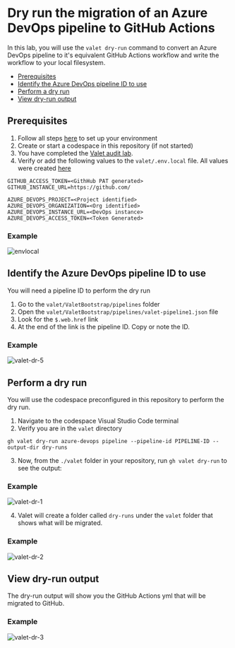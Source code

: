 # Dry run the migration of an Azure DevOps pipeline to GitHub Actions
In this lab, you will use the `valet dry-run` command to convert an Azure DevOps pipeline to it's equivalent GitHub Actions workflow and write the workflow to your local filesystem.

- [Prerequisites](#prerequisites)
- [Identify the Azure DevOps pipeline ID to use](#identify-the-azure-devops-pipeline-id-to-use)
- [Perform a dry run](#perform-a-dry-run)
- [View dry-run output](#view-dry-run-output)

## Prerequisites

1. Follow all steps [here](/labs/azure_devops#readme) to set up your environment
2. Create or start a codespace in this repository (if not started)
3. You have completed the [Valet audit lab](valet-audit-lab.md).
4. Verify or add the following values to the `valet/.env.local` file. All values were created [here](/labs/azure_devops#readme)
```
GITHUB_ACCESS_TOKEN=<GithHub PAT generated>
GITHUB_INSTANCE_URL=https://github.com/

AZURE_DEVOPS_PROJECT=<Project identified>
AZURE_DEVOPS_ORGANIZATION=<Org identified>
AZURE_DEVOPS_INSTANCE_URL=<DevOps instance>
AZURE_DEVOPS_ACCESS_TOKEN=<Token Generated>
```
### Example ###

![envlocal](https://user-images.githubusercontent.com/26442605/169069638-0bfa8f89-eaa9-423b-b2b7-447248e63e2b.png)

## Identify the Azure DevOps pipeline ID to use
You will need a pipeline ID to perform the dry run
1. Go to the `valet/ValetBootstrap/pipelines` folder
2. Open the `valet/ValetBootstrap/pipelines/valet-pipeline1.json` file
3. Look for the `$.web.href` link
4. At the end of the link is the pipeline ID. Copy or note the ID.

### Example
![valet-dr-5](https://user-images.githubusercontent.com/26442605/169616920-7c407adc-0c4e-4104-9046-d1d2ecdd6edf.png)

## Perform a dry run
You will use the codespace preconfigured in this repository to perform the dry run.

1. Navigate to the codespace Visual Studio Code terminal 
2. Verify you are in the `valet` directory
  
```
gh valet dry-run azure-devops pipeline --pipeline-id PIPELINE-ID --output-dir dry-runs
```
3. Now, from the `./valet` folder in your repository, run `gh valet dry-run` to see the output: 

### Example
![valet-dr-1](https://user-images.githubusercontent.com/26442605/169616149-46c2d743-47fe-4061-a48a-7f21442624cb.png)

4. Valet will create a folder called `dry-runs` under the `valet` folder that shows what will be migrated.  

### Example
![valet-dr-2](https://user-images.githubusercontent.com/26442605/169616265-176a19fd-3071-44fc-bff7-866a172afc57.png)

## View dry-run output
The dry-run output will show you the GitHub Actions yml that will be migrated to GitHub.

### Example
![valet-dr-3](https://user-images.githubusercontent.com/26442605/169616486-fd5512fa-0761-45fe-a252-5b2ef0926a04.png)

